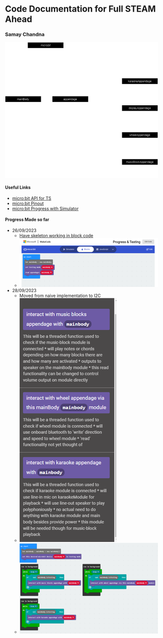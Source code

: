 # Code Documentation for Full STEAM Ahead
### Samay Chandna
![OOP Software Diagram](softwareDiagram.png)
#### Useful Links
* [micro:bit API for TS](https://makecode.microbit.org/reference)
* [micro:bit Pinout](https://makecode.microbit.org/device/pins)
* [micro:bit Progress with Simulator](https://makecode.microbit.org/_6Y6azqKkKF0U)

#### Progress Made so far
* 26/09/2023
  * [Have skeleton working in block code](https://makecode.microbit.org/_6Y6azqKkKF0U)
  * ![Today's Progress](Progress26092023.png)
* 28/09/2023
  * Moved from naive implementation to I2C 
  * ![Real block code with descriptions](mainBodyBlocks.png)
  * ![Today's Progress](Progress28092023.png)

